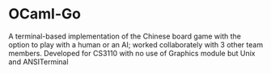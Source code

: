 # OCaml-Go
A terminal-based implementation of the Chinese board game with the option to play with a human or an AI; worked collaborately with 3 other team members. Developed for CS3110 with no use of Graphics module but Unix and ANSITerminal
